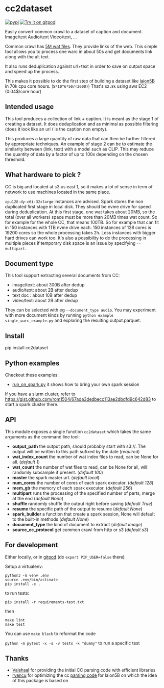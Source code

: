 # cc2dataset
[![pypi](https://img.shields.io/pypi/v/cc2dataset.svg)](https://pypi.python.org/pypi/cc2dataset)
[![Try it on gitpod](https://img.shields.io/badge/try-on%20gitpod-brightgreen.svg)](https://gitpod.io/#https://github.com/rom1504/cc2dataset)

Easily convert common crawl to a dataset of caption and document. Image/text Audio/text Video/text, ...

Common crawl has [5M wat files](https://commoncrawl.org/the-data/get-started/). They provide links of the web.
This simple tool allows you to process one warc in about 50s and get documents link along with the alt text.

It also runs deduplication against url+text in order to save on output space and speed up the process.

This makes it possible to do the first step of building a dataset like [laion5B](https://laion.ai/blog/laion-5b/) in 70k cpu core hours. (`5*10^6*50/(3600)`)
That's `$2.8k` using aws EC2 (0.04$/core hour)

## Intended usage

This tool produces a collection of link + caption. It is meant as the stage 1 of creating a dataset. It does deduplication and as minimal as possible filtering (does it look like an url / is the caption non empty).

This produces a large quantity of raw data that can then be further filtered by appropriate techniques.
An example of stage 2 can be to estimate the similarity between (link, text) with a model such as CLIP. This may reduce the quantity of data by a factor of up to 100x depending on the chosen threshold.

## What hardware to pick ?

CC is big and located at s3 us east 1, so it makes a lot of sense in term of network to use machines located in the same place.

`cpu128-dy-c6i-32xlarge` instances are advised. Spark stores the non duplicated first stage in local disk. They should be nvme drive for speed during deduplication. At this first stage, one wat takes about 20MB, so the total (over all workers) space must be more than 20MB times wat count. So for example for the whole CC, that means 100TB. So for example that can fit in 150 instances with 1TB nvme drive each. 150 instances of 128 cores is 19200 cores so the whole processing takes 2h. Less instances with bigger hard drives can work too. It's also a possibility to do the processing in multiple pieces if temporary disk space is an issue by specifying `--multipart`.

## Document type

This tool support extracting several documents from CC:
* image/text: about 300B after dedup
* audio/text: about 2B after dedup
* text doc : about 10B after dedup
* video/text: about 2B after dedup

They can be selected with eg `--document_type audio`.
You may experiment with more document kinds by running `python example single_warc_example.py` and exploring the resulting output.parquet.

## Install

pip install cc2dataset

## Python examples

Checkout these examples:
* [run_on_spark.py](examples/run_on_spark.py) it shows how to bring your own spark session

If you have a slurm cluster, refer to https://gist.github.com/rom1504/67ada3dedbecc113ae2dbdfd9c642d83 to start a spark cluster there.

## API

This module exposes a single function `cc2dataset` which takes the same arguments as the command line tool:
* **output_path** the output path, should probably start with s3://. The output will be written to this path sufixed by the date (*required*)
* **wat_index_count** the number of wat index files to read, can be None for all. (*default 1*)
* **wat_count** the number of wat files to read, can be None for all, will randomly subsample if present. (*default 100*)
* **master** the spark master url. (*default local*)
* **num_cores** the number of cores of each spark executor. (*default 128*)
* **mem_gb** the memory of each spark executor. (*default 256*)
* **multipart** runs the processing of the specified number of parts, merge at the end (*default None*)
* **shuffle** randomly shuffle the output right before saving (*default True*)
* **resume** the specific path of the output to resume (*default None*)
* **spark_builder** a function that create a spark session, None will default to the built-in methods (*default None*)
* **document_type** the kind of document to extract (*default image*)
* **source_cc_protocol** get common crawl from http or s3 (*default s3*)

## For development

Either locally, or in [gitpod](https://gitpod.io/#https://github.com/rom1504/cc2dataset) (do `export PIP_USER=false` there)

Setup a virtualenv:

```
python3 -m venv .env
source .env/bin/activate
pip install -e .
```

to run tests:
```
pip install -r requirements-test.txt
```
then 
```
make lint
make test
```

You can use `make black` to reformat the code

`python -m pytest -x -s -v tests -k "dummy"` to run a specific test


## Thanks

* [Vaishaal](https://github.com/Vaishaal) for providing the initial CC parsing code with efficient libraries
* [rvencu](https://github.com/rvencu) for optimizing the cc [parsing code](https://github.com/rvencu/crawlingathome-gpu-hcloud) for laion5B on which the idea of this package is based on
